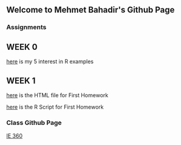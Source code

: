 ## Welcome to Mehmet Bahadir's Github Page


### Assignments



## WEEK 0

[here](files\example_homework_0.html) is my 5 interest in R examples 

## WEEK 1

[here](Homework1\Homework1.html) is the HTML file for First Homework

[here](Homework1\Homework1.r) is the R Script for First Homework

### Class Github Page

[IE 360](https://github.com/BU-IE-360)
